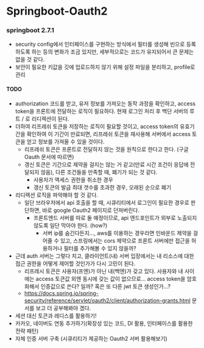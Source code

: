 # Springboot-Oauth2

### springboot 2.7.1
- security config에서 인터페이스를 구현하는 방식에서 필터를 생성해 빈으로 등록하도록 하는 등의 변화가 조금 있지만, 세부적으로는 코드가 유지되어서 큰 문제는 없을 것 같다.
- 보안이 필요한 키값을 깃에 업로드하지 않기 위해 설정 파일을 분리하고, profile로 관리 
#### TODO 
- authorization 코드를 받고, 유저 정보를 가져오는 동작 과정을 확인하고, access token을 프론트에 전달하는 로직이 필요하다. 현재 로그인 처리 후 백단 서버의 루트 / 로 리디렉션이 된다.
- 더하여 리프레쉬 토큰을 저장하는 로직이 필요할 것이고, access token의 유효기간을 확인하여 이 기간이 만료되면, 리프레쉬 토큰을 재사용해 서버에서 access 토큰을 얻고 정보를 가져올 수 있을 것이다. 
  - 리프레쉬 토큰은 프론트로 전달하지 않는 것을 원칙으로 한다고 한다. (구글 Oauth 문서에 따르면)
  - 갱신 토큰은 기간으로 제약을 걸지는 않는 거 같고(만료 시간 조건이 응답에 전달되지 않음), 다른 조건들을 만족할 때, 폐기가 되는 것 같다.
    - 사용자가 액세스 권한을 취소한 경우
    - 갱신 토큰의 발급 최대 갯수를 초과한 경우, 오래된 순으로 폐기
- 리디렉션 로직을 파악해야 할 것 같다.
  - 일단 브라우저에서 api 호출을 할 때, 시큐리티에서 로그인이 필요한 경우로 판단하면, 바로 google Oauth2 페이지로 던져버린다.
    - 프론트엔드 서버를 따로 둘 예정이므로, api 엔드포인트가 외부로 노출되지 않도록 일단 막아야 한다. (how?)
      - 서버 ip를 숨긴다든지..., aws를 이용하는 경우라면 인바운드 제약을 걸어줄 수 있고, 스프링에서는 cors 제약으로 프론트 서버에만 접근을 허용하거나 필터를 추가해볼 수 있지 않을까?
- 근데 auth 서버는 그렇다 치고, 클라이언트(내) 서버 입장에서는 내 리소스에 대한 접근 권한을 어떻게 제어할 것인가가 다시 고민이 된다.
  - 리프레시 토큰은 사용자(프엔)가 아닌 내(백엔)가 갖고 있다. 사용자와 내 사이에는 access 토큰값 외엔 동시에 갖는 값이 없으므로... access token을 암호화해서 인증값으로 쓴다? 일까? 혹은 또 다른 jwt 토큰 생성인가...?
  - https://docs.spring.io/spring-security/reference/servlet/oauth2/client/authorization-grants.html 문서를 보고 더 공부해봐야 겠다.
- 세션 대신 토큰과 레디스를 활용하기!
- 카카오, 네이버도 연동 추가하기(확장성 있는 코드, DI 활용, 인터페이스를 활용한 전략 패턴)
- 자체 인증 서버 구축 (시큐리티가 제공하는 Oauth2 서버 활용해보기)